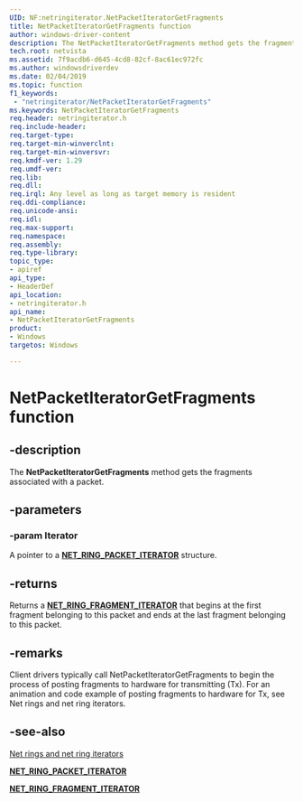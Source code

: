 ```yaml
---
UID: NF:netringiterator.NetPacketIteratorGetFragments
title: NetPacketIteratorGetFragments function
author: windows-driver-content
description: The NetPacketIteratorGetFragments method gets the fragments associated with a packet.
tech.root: netvista
ms.assetid: 7f9acdb6-d645-4cd8-82cf-8ac61ec972fc
ms.author: windowsdriverdev
ms.date: 02/04/2019
ms.topic: function
f1_keywords:
 - "netringiterator/NetPacketIteratorGetFragments"
ms.keywords: NetPacketIteratorGetFragments
req.header: netringiterator.h
req.include-header:
req.target-type:
req.target-min-winverclnt:
req.target-min-winversvr:
req.kmdf-ver: 1.29
req.umdf-ver:
req.lib:
req.dll:
req.irql: Any level as long as target memory is resident
req.ddi-compliance:
req.unicode-ansi:
req.idl:
req.max-support:
req.namespace:
req.assembly:
req.type-library: 
topic_type: 
- apiref
api_type: 
- HeaderDef
api_location: 
- netringiterator.h
api_name: 
- NetPacketIteratorGetFragments
product:
- Windows
targetos: Windows

---
```


# NetPacketIteratorGetFragments function


## -description



The **NetPacketIteratorGetFragments** method gets the fragments associated with a packet.

## -parameters

### -param Iterator

A pointer to a [**NET_RING_PACKET_ITERATOR**](../netringiterator/ns-netringiterator-_net_ring_packet_iterator.md) structure.

## -returns

Returns a [**NET_RING_FRAGMENT_ITERATOR**](../netringiterator/ns-netringiterator-_net_ring_fragment_iterator.md) that begins at the first fragment belonging to this packet and ends at the last fragment belonging to this packet.

## -remarks

Client drivers typically call NetPacketIteratorGetFragments to begin the process of posting fragments to hardware for transmitting (Tx).
For an animation and code example of posting fragments to hardware for Tx, see Net rings and net ring iterators.

## -see-also

[Net rings and net ring iterators](https://docs.microsoft.com/windows-hardware/drivers/netcx/net-rings-and-net-ring-iterators)

[**NET_RING_PACKET_ITERATOR**](../netringiterator/ns-netringiterator-_net_ring_packet_iterator.md)

[**NET_RING_FRAGMENT_ITERATOR**](../netringiterator/ns-netringiterator-_net_ring_fragment_iterator.md)
